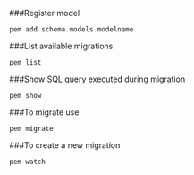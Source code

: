 ###Register model

````properties
pem add schema.models.modelname
````

###List available migrations
````properties
pem list
````

###Show SQL query executed during migration
````properties
pem show
````

###To migrate use
````properties
pem migrate
````
###To create a new migration
````properties
pem watch
````
